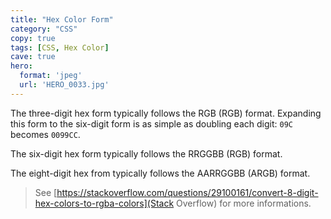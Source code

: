 ```yaml
---
title: "Hex Color Form"
category: "CSS"
copy: true
tags: [CSS, Hex Color]
cave: true
hero:
  format: 'jpeg'
  url: 'HERO_0033.jpg'
---
```

The three-digit hex form typically follows the RGB (RGB) format. Expanding this form to the six-digit form is as simple as doubling each digit: `09C` becomes `0099CC`.

The six-digit hex form typically follows the RRGGBB (RGB) format.

The eight-digit hex from typically follows the AARRGGBB (ARGB) format.

>See [https://stackoverflow.com/questions/29100161/convert-8-digit-hex-colors-to-rgba-colors](Stack Overflow) for more informations.
